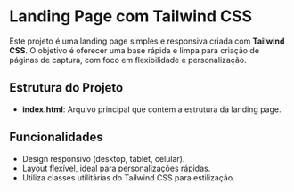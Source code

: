 # Landing Page com Tailwind CSS

Este projeto é uma landing page simples e responsiva criada com **Tailwind CSS**. O objetivo é oferecer uma base rápida e limpa para criação de páginas de captura, com foco em flexibilidade e personalização.

## Estrutura do Projeto

- **index.html**: Arquivo principal que contém a estrutura da landing page.

## Funcionalidades

- Design responsivo (desktop, tablet, celular).
- Layout flexível, ideal para personalizações rápidas.
- Utiliza classes utilitárias do Tailwind CSS para estilização.
